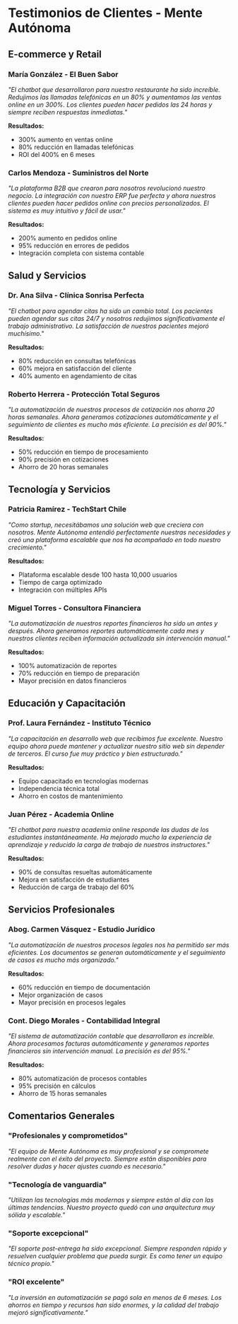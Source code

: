 # Testimonios de Clientes - Mente Autónoma

## E-commerce y Retail
### María González - El Buen Sabor
*"El chatbot que desarrollaron para nuestro restaurante ha sido increíble. Redujimos las llamadas telefónicas en un 80% y aumentamos las ventas online en un 300%. Los clientes pueden hacer pedidos las 24 horas y siempre reciben respuestas inmediatas."*

**Resultados:**
- 300% aumento en ventas online
- 80% reducción en llamadas telefónicas
- ROI del 400% en 6 meses

### Carlos Mendoza - Suministros del Norte
*"La plataforma B2B que crearon para nosotros revolucionó nuestro negocio. La integración con nuestro ERP fue perfecta y ahora nuestros clientes pueden hacer pedidos online con precios personalizados. El sistema es muy intuitivo y fácil de usar."*

**Resultados:**
- 200% aumento en pedidos online
- 95% reducción en errores de pedidos
- Integración completa con sistema contable

## Salud y Servicios
### Dr. Ana Silva - Clínica Sonrisa Perfecta
*"El chatbot para agendar citas ha sido un cambio total. Los pacientes pueden agendar sus citas 24/7 y nosotros redujimos significativamente el trabajo administrativo. La satisfacción de nuestros pacientes mejoró muchísimo."*

**Resultados:**
- 80% reducción en consultas telefónicas
- 60% mejora en satisfacción del cliente
- 40% aumento en agendamiento de citas

### Roberto Herrera - Protección Total Seguros
*"La automatización de nuestros procesos de cotización nos ahorra 20 horas semanales. Ahora generamos cotizaciones automáticamente y el seguimiento de clientes es mucho más eficiente. La precisión es del 90%."*

**Resultados:**
- 50% reducción en tiempo de procesamiento
- 90% precisión en cotizaciones
- Ahorro de 20 horas semanales

## Tecnología y Servicios
### Patricia Ramírez - TechStart Chile
*"Como startup, necesitábamos una solución web que creciera con nosotros. Mente Autónoma entendió perfectamente nuestras necesidades y creó una plataforma escalable que nos ha acompañado en todo nuestro crecimiento."*

**Resultados:**
- Plataforma escalable desde 100 hasta 10,000 usuarios
- Tiempo de carga optimizado
- Integración con múltiples APIs

### Miguel Torres - Consultora Financiera
*"La automatización de nuestros reportes financieros ha sido un antes y después. Ahora generamos reportes automáticamente cada mes y nuestros clientes reciben información actualizada sin intervención manual."*

**Resultados:**
- 100% automatización de reportes
- 70% reducción en tiempo de preparación
- Mayor precisión en datos financieros

## Educación y Capacitación
### Prof. Laura Fernández - Instituto Técnico
*"La capacitación en desarrollo web que recibimos fue excelente. Nuestro equipo ahora puede mantener y actualizar nuestro sitio web sin depender de terceros. El curso fue muy práctico y bien estructurado."*

**Resultados:**
- Equipo capacitado en tecnologías modernas
- Independencia técnica total
- Ahorro en costos de mantenimiento

### Juan Pérez - Academia Online
*"El chatbot para nuestra academia online responde las dudas de los estudiantes instantáneamente. Ha mejorado mucho la experiencia de aprendizaje y reducido la carga de trabajo de nuestros instructores."*

**Resultados:**
- 90% de consultas resueltas automáticamente
- Mejora en satisfacción de estudiantes
- Reducción de carga de trabajo del 60%

## Servicios Profesionales
### Abog. Carmen Vásquez - Estudio Jurídico
*"La automatización de nuestros procesos legales nos ha permitido ser más eficientes. Los documentos se generan automáticamente y el seguimiento de casos es mucho más organizado."*

**Resultados:**
- 60% reducción en tiempo de documentación
- Mejor organización de casos
- Mayor precisión en procesos legales

### Cont. Diego Morales - Contabilidad Integral
*"El sistema de automatización contable que desarrollaron es increíble. Ahora procesamos facturas automáticamente y generamos reportes financieros sin intervención manual. La precisión es del 95%."*

**Resultados:**
- 80% automatización de procesos contables
- 95% precisión en cálculos
- Ahorro de 15 horas semanales

## Comentarios Generales
### "Profesionales y comprometidos"
*"El equipo de Mente Autónoma es muy profesional y se compromete realmente con el éxito del proyecto. Siempre están disponibles para resolver dudas y hacer ajustes cuando es necesario."*

### "Tecnología de vanguardia"
*"Utilizan las tecnologías más modernas y siempre están al día con las últimas tendencias. Nuestro proyecto quedó con una arquitectura muy sólida y escalable."*

### "Soporte excepcional"
*"El soporte post-entrega ha sido excepcional. Siempre responden rápido y resuelven cualquier problema que pueda surgir. Es como tener un equipo técnico propio."*

### "ROI excelente"
*"La inversión en automatización se pagó sola en menos de 6 meses. Los ahorros en tiempo y recursos han sido enormes, y la calidad del trabajo mejoró significativamente."*
